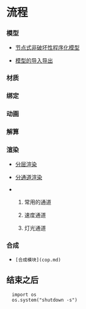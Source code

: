 # 流程

### 模型

* [节点式非破坏性程序化模型]()

* [模型的导入导出]()

### 材质

### 绑定

### 动画

### 解算

### 渲染

* [分层渲染]()

* [分通道渲染]()

*   1. 常用的通道
      
      1.  速度通道
      2.  灯光通道

### 合成

*     [合成模块](cop.md)


## 结束之后

      import os 
      os.system("shutdown -s")


